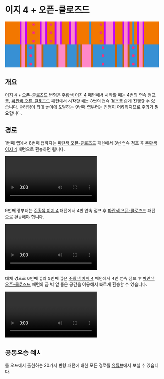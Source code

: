# 이지 4 + 오픈-클로즈드

![Easy 4 + Open-Closed](../images/variations/easy-4-open-closed.jpg)

## 개요

[이지 4](../rolls/easy-4.md#주황색-롤) + [오픈-클로즈드](../rolls/closed-open-open-closed.md#파란색-롤) 변형은 [주황색 이지 4](../rolls/easy-4.md#주황색-롤) 패턴에서 시작할 때는 4번의 연속 점프로, [파란색 오픈-클로즈드](../rolls/closed-open-open-closed.md#파란색-롤) 패턴에서 시작할 때는 3번의 연속 점프로 쉽게 진행할 수 있습니다. 슬라임이 최대 높이에 도달하는 9번째 랩부터는 진행이 어려워지므로 주의가 필요합니다.

## 경로

1번째 랩에서 8번째 랩까지는 [파란색 오픈-클로즈드](../rolls/closed-open-open-closed.md#파란색-롤) 패턴에서 3번 연속 점프 후 [주황색 이지 4](../rolls/easy-4.md#주황색-롤) 패턴으로 환승하면 됩니다.

<video controls>
  <source src="../../images/variations/easy-4-open-closed-lap8.mp4" type="video/mp4">
</video>

9번째 랩부터는 [주황색 이지 4](../rolls/easy-4.md#주황색-롤) 패턴에서 4번 연속 점프 후 [파란색 오픈-클로즈드](../rolls/closed-open-open-closed.md#파란색-롤) 패턴으로 환승해야 합니다.

<video controls>
  <source src="../../images/variations/easy-4-open-closed-lap9.mp4" type="video/mp4">
</video>

대체 경로로 8번째 랩과 9번째 랩은 [주황색 이지 4](../rolls/easy-4.md#주황색-롤) 패턴에서 4번 연속 점프 후 [파란색 오픈-클로즈드](../rolls/closed-open-open-closed.md#파란색-롤) 패턴의 금 벽 앞 좁은 공간을 이용해서 빠르게 환승할 수 있습니다.

<video controls>
  <source src="../../images/variations/easy-4-open-closed-alternate-path.mp4" type="video/mp4">
</video>

## 공동우승 예시

롤 오프에서 출현하는 20가지 변형 패턴에 대한 모든 경로를 [유튜브](https://www.youtube.com/playlist?list=PLG_QNSp9ZgJLWYSNl4vY26VJCZeOQHO1F)에서 보실 수 있습니다.
